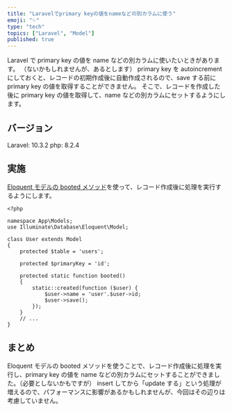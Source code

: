 ```yaml
---
title: "Laravelでprimary keyの値をnameなどの別カラムに使う"
emoji: "✨"
type: "tech"
topics: ["Laravel", "Model"]
published: true
---
```


Laravel で primary key の値を name などの別カラムに使いたいときがあります。
（ないかもしれませんが、あるとします）
primary key を autoincrement にしておくと、レコードの初期作成後に自動作成されるので、save する前に primary key の値を取得することができません。
そこで、レコードを作成した後に primary key の値を取得して、name などの別カラムにセットするようにします。

## バージョン

Laravel: 10.3.2
php: 8.2.4

## 実施

[Eloquent モデルの booted メソッド](https://laravel.com/docs/10.x/eloquent#events-using-closures)を使って、レコード作成後に処理を実行するようにします。

```php:app/Models/User.php
<?php

namespace App\Models;
use Illuminate\Database\Eloquent\Model;

class User extends Model
{
    protected $table = 'users';

    protected $primaryKey = 'id';

    protected static function booted()
    {
        static::created(function ($user) {
            $user->name = 'user'.$user->id;
            $user->save();
        });
    }
    // ...
}
```

## まとめ

Eloquent モデルの booted メソッドを使うことで、レコード作成後に処理を実行し、primary key の値を name などの別カラムにセットすることができました。（必要としないかもですが）
insert してから「update する」という処理が増えるので、パフォーマンスに影響があるかもしれませんが、今回はその辺りは考慮していません。
